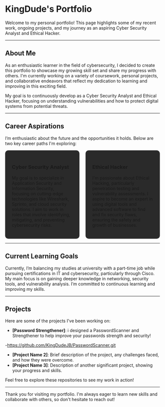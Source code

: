 # KingDude's Portfolio

Welcome to my personal portfolio! This page highlights some of my recent work, ongoing projects, and my journey as an aspiring Cyber Security Analyst and Ethical Hacker.

---

## About Me

As an enthusiastic learner in the field of cybersecurity, I decided to create this portfolio to showcase my growing skill set and share my progress with others. I'm currently working on a variety of coursework, personal projects, and collaborative endeavors that reflect my dedication to learning and improving in this exciting field.

My goal is to continuously develop as a Cyber Security Analyst and Ethical Hacker, focusing on understanding vulnerabilities and how to protect digital systems from potential threats.

---

## Career Aspirations

I’m enthusiastic about the future and the opportunities it holds. Below are two key career paths I'm exploring:

<div style="display: flex; justify-content: space-between; gap: 20px;">
  <div style="flex: 1; border: 2px solid #2a2a2a; border-radius: 10px; padding: 20px; background-color: #2a2a2a;">
    <h3>Cyber Security Analyst</h3>
    <p>My goal is to specialize in Application Security and Information Security, focusing on cutting-edge technologies like Wireshark, Sprinto, and cloud security solutions. I aim to work in roles that involve identifying, mitigating, and preventing cybersecurity risks.</p>
  </div>
  
  <div style="flex: 1; border: 2px solid #2a2a2a; border-radius: 10px; padding: 20px; background-color: #2a2a2a;">
    <h3>Ethical Hacker</h3>
    <p>I'm passionate about Ethical Hacking, particularly penetration testing and vulnerability assessments. I aspire to become an expert in using digital tools and advanced software to find and fix security flaws, ensuring the safety and growth of businesses.</p>
  </div>
</div>

---

## Current Learning Goals

Currently, I’m balancing my studies at university with a part-time job while pursuing certifications in IT and cybersecurity, particularly through Cisco. My main focus is on gaining deeper knowledge in networking, security tools, and vulnerability analysis. I’m committed to continuous learning and improving my skills.

---

## Projects

Here are some of the projects I've been working on:

- **[Password Strengthener]**: i designed a PasswordScanner and Strengthener to help improve your passwords strength and security!

-https://github.com/KingDudeJB/PasswordScanner.git

- **[Project Name 2]**: Brief description of the project, any challenges faced, and how they were overcome.
- **[Project Name 3]**: Description of another significant project, showing your progress and skills.

Feel free to explore these repositories to see my work in action!

---

Thank you for visiting my portfolio. I'm always eager to learn new skills and collaborate with others, so don't hesitate to reach out!
